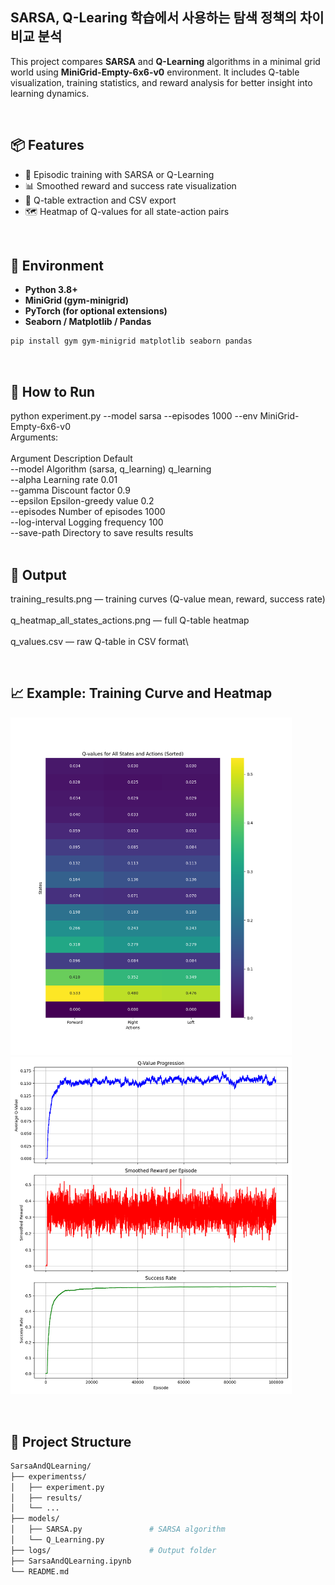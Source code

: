 ## SARSA, Q-Learing 학습에서 사용하는 탐색 정책의 차이 비교 분석

This project compares **SARSA** and **Q-Learning** algorithms in a minimal grid world using **MiniGrid-Empty-6x6-v0** environment. It includes Q-table visualization, training statistics, and reward analysis for better insight into learning dynamics.

<br>

## 📦 Features

- 🔁 Episodic training with SARSA or Q-Learning
- 📊 Smoothed reward and success rate visualization
- 🧠 Q-table extraction and CSV export
- 🗺️ Heatmap of Q-values for all state-action pairs

<br>

## 🧱 Environment

- **Python 3.8+**
- **MiniGrid (gym-minigrid)**
- **PyTorch (for optional extensions)**
- **Seaborn / Matplotlib / Pandas**

```bash
pip install gym gym-minigrid matplotlib seaborn pandas
```
<br>

## 🏁 How to Run

python experiment.py --model sarsa --episodes 1000 --env MiniGrid-Empty-6x6-v0\
Arguments:\
\
Argument	Description	Default\
--model	Algorithm (sarsa, q_learning)	q_learning\
--alpha	Learning rate	0.01\
--gamma	Discount factor	0.9\
--epsilon	Epsilon-greedy value	0.2\
--episodes	Number of episodes	1000\
--log-interval	Logging frequency	100\
--save-path	Directory to save results	results\
<br>

## 📂 Output


training_results.png — training curves (Q-value mean, reward, success rate)\
\
q_heatmap_all_states_actions.png — full Q-table heatmap\
\
q_values.csv — raw Q-table in CSV format\


<br>

## 📈 Example: Training Curve and Heatmap
<img src="SarsaAndQLearning/experiments/results_09_S/q_heatmap_all_states_actions.png" width="450"/>\
<img src="SarsaAndQLearning/experiments/results_09_S/training_results.png" width="450"/>

<br>

## 📁 Project Structure

```bash
SarsaAndQLearning/
├── experimentss/
│   ├── experiment.py     
│   ├── results/
│   └── ...       
├── models/
│   ├── SARSA.py               # SARSA algorithm
│   └── Q_Learning.py          
├── logs/                      # Output folder
├── SarsaAndQLearning.ipynb
└── README.md
```
